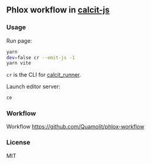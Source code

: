 
Phlox workflow in [calcit-js](https://github.com/Quamolit/phlox.calcit)
----

### Usage

Run page:

```bash
yarn
dev=false cr --emit-js -1
yarn vite
```

`cr` is the CLI for [calcit_runner](https://github.com/calcit-lang/calcit_runner.rs).

Launch editor server:

```bash
ce
```

### Workflow

Workflow https://github.com/Quamolit/phlox-workflow

### License

MIT

